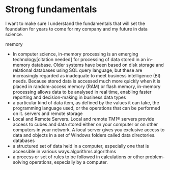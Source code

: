 # Strong fundamentals

I want to make sure I understand the fundamentals that will set the foundation for years to come for my company and my future in data science.

memory
- In computer science, in-memory processing is an emerging technology[citation needed] for processing of data stored in an in-memory database. Older systems have been based on disk storage and relational databases using SQL query language, but these are increasingly regarded as inadequate to meet business intelligence (BI) needs. Because stored data is accessed much more quickly when it is placed in random-access memory (RAM) or flash memory, in-memory processing allows data to be analysed in real time, enabling faster reporting and decision-making in business
data types
- a particular kind of data item, as defined by the values it can take, the programming language used, or the operations that can be performed on it.
servers and remote storage
- Local and Remote Servers. Local and remote TM1® servers provide access to cubes and data stored either on your computer or on other computers in your network. A local server gives you exclusive access to data and objects in a set of Windows folders called data directories.
databases
- a structured set of data held in a computer, especially one that is accessible in various ways.algorithms
algorithms
- a process or set of rules to be followed in calculations or other problem-solving operations, especially by a computer.
